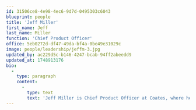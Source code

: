 ```yaml
---
id: 31506ce8-4e98-4ec6-9d7d-0495303c6043
blueprint: people
title: 'Jeff Miller'
first_name: Jeff
last_name: Miller
function: 'Chief Product Officer'
office: 5eb0272d-df47-49da-bf4a-0be49e31029c
image: people/leadership/jeffm-3.jpg
updated_by: ac229d5c-b146-4247-bcab-94ff2abeedd9
updated_at: 1748913176
bio:
  -
    type: paragraph
    content:
      -
        type: text
        text: 'Jeff Miller is Chief Product Officer at Coates, where he leads the global product organisation across hardware, software, and data. He’s responsible for shaping product vision, driving innovation, and delivering scalable solutions that power stronger customer experiences for leading QSR and hospitality brands. With three decades of experience across digital platforms, restaurant technology, and customer experience, Jeff has held leadership roles at McDonald’s, Foxtrot, and Roti Modern Mediterranean. He began his career in construction and engineering before moving into tech at Accenture and stepping into product at his first startup—combining a passion for building with emerging technology and user-centered design.'
---
```

